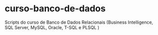 # curso-banco-de-dados
Scripts do curso de Banco de Dados Relacionais (Business Intelligence, SQL Server, MySQL, Oracle, T-SQL e PLSQL )
